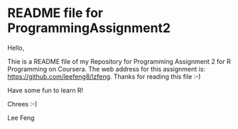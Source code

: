 README file for ProgrammingAssignment2
======

Hello,

Thie is a README file of my Repository for Programming Assignment 2 for R Programming on Coursera. The web address for this assignment is: https://github.com/leefeng8/lzfeng. Thanks for reading this file :-)

Have some fun to learn R!

Chrees :-)

Lee Feng
